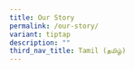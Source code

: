 ```yaml
---
title: Our Story
permalink: /our-story/
variant: tiptap
description: ""
third_nav_title: Tamil (தமிழ்)
---
```

